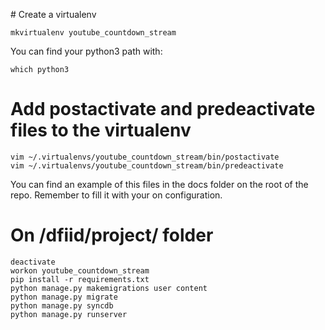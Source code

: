 # Create a virtualenv
```
mkvirtualenv youtube_countdown_stream
```

You can find your python3 path with:

```
which python3
```

# Add postactivate and predeactivate files to the virtualenv
```
vim ~/.virtualenvs/youtube_countdown_stream/bin/postactivate
vim ~/.virtualenvs/youtube_countdown_stream/bin/predeactivate
```

You can find an example of this files in the docs folder on the root of the repo.
Remember to fill it with your on configuration.

# On /dfiid/project/ folder
```
deactivate
workon youtube_countdown_stream
pip install -r requirements.txt
python manage.py makemigrations user content
python manage.py migrate
python manage.py syncdb
python manage.py runserver
```
